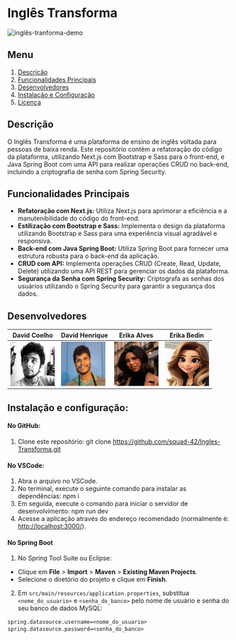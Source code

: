 # Inglês Transforma
![inglês-tranforma-demo](https://github.com/squad-42/ingles-transforma-next/blob/main/public/devs-squad-42/video-demo-ingl%C3%AAs-transforma.gif)

## Menu
1. [Descrição](#descrição)
2. [Funcionalidades Principais](#funcionalidades-principais)
3. [Desenvolvedores](#desenvolvedores)
4. [Instalação e Configuração](#instalação-e-configuração)
5. [Licença](#licença)

## Descrição
O Inglês Transforma é uma plataforma de ensino de inglês voltada para pessoas de baixa renda. Este repositório contém a refatoração do código da plataforma, utilizando Next.js com Bootstrap e Sass para o front-end, e Java Spring Boot com uma API para realizar operações CRUD no back-end, incluindo a criptografia de senha com Spring Security.

## Funcionalidades Principais

- **Refatoração com Next.js:** Utiliza Next.js para aprimorar a eficiência e a manutenibilidade do código do front-end.
- **Estilização com Bootstrap e Sass:** Implementa o design da plataforma utilizando Bootstrap e Sass para uma experiência visual agradável e responsiva.
- **Back-end com Java Spring Boot:** Utiliza Spring Boot para fornecer uma estrutura robusta para o back-end da aplicação.
- **CRUD com API:** Implementa operações CRUD (Create, Read, Update, Delete) utilizando uma API REST para gerenciar os dados da plataforma.
- **Segurança da Senha com Spring Security:** Criptografa as senhas dos usuários utilizando o Spring Security para garantir a segurança dos dados.

## Desenvolvedores

| David Coelho | David Henrique | Erika Alves | Erika Bedin |
| ------------ | -------------- | ----------- | ----------- |
| <img src="https://github.com/squad-42/ingles-transforma-next/blob/main/public/devs-squad-42/david-c.png" height="100" width="100"> | <img src="https://github.com/squad-42/ingles-transforma-next/blob/main/public/devs-squad-42/david-h.png" height="100" width="100"> | <img src="https://github.com/squad-42/ingles-transforma-next/blob/main/public/devs-squad-42/erika-a.jpg" height="100" width="100"> | <img src="https://github.com/squad-42/ingles-transforma-next/blob/main/public/devs-squad-42/erika-b.png" height="100" width="100"> |



## Instalação e configuração:

#### No GitHub:
1. Clone este repositório:
git clone https://github.com/squad-42/Ingles-Transforma.git

#### No VSCode:
1. Abra o arquivo no VSCode.
2. No terminal, execute o seguinte comando para instalar as dependências:
    npm i
3. Em seguida, execute o comando para iniciar o servidor de desenvolvimento:
    npm run dev
4. Acesse a aplicação através do endereço recomendado (normalmente é: [http://localhost:3000/](http://localhost:3000/)).

#### No Spring Boot
1. No Spring Tool Suite ou Eclipse:
- Clique em **File** > **Import** > **Maven** > **Existing Maven Projects**.
- Selecione o diretório do projeto e clique em **Finish**.

2. Em `src/main/resources/application.properties`, substitua `<nome_do_usuario>` e `<senha_do_banco>` pelo nome de usuário e senha do seu banco de dados MySQL:
```properties
spring.datasource.username=<nome_do_usuario>
spring.datasource.password=<senha_do_banco>










